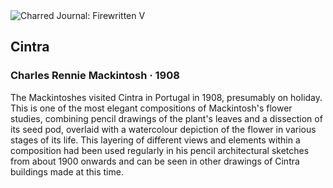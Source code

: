 <div class="artwork-of-the-day">
  <div class="container">
    <div class="img-wrapper">
      <img
        src="https://uploads8.wikiart.org/images/charles-rennie-mackintosh/cintra-1908.jpg!Large.jpg"
        alt="Charred Journal: Firewritten V" />
    </div>
    <div class="artwork-detail">
      <div class="artwork-origin"> 
        <h2 class="artwork-name">Cintra</h2>
        <h3 class="artist">
          Charles Rennie Mackintosh
                    ·  1908
        </h3>
      </div>
      <p class="description">
        <span class="artwork-description-text ng-binding" ng-bind-html="viewModel.ArtworkOfTheDay.Description | unsafe">The Mackintoshes visited Cintra in Portugal in 1908, presumably on holiday. This is one of the most elegant compositions of Mackintosh's flower studies, combining pencil drawings of the plant's leaves and a dissection of its seed pod, overlaid with a watercolour depiction of the flower in various stages of its life. This layering of different views and elements within a composition had been used regularly in his pencil architectural sketches from about 1900 onwards and can be seen in other drawings of Cintra buildings made at this time. </span>
                        <div class="text-shadow-container" ng-show="showShadow" style=""></div>
      </p>
    </div>
  </div>

</div>
